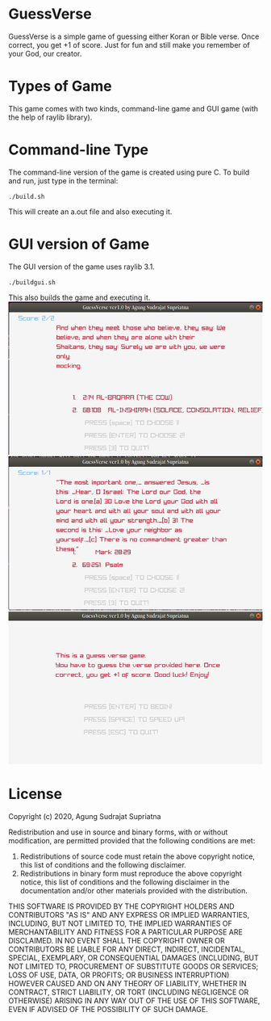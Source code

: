 # GuessVerse

GuessVerse is a simple game of guessing either Koran or Bible verse. Once correct, you get +1 of score. Just for fun and still make you remember of your God, our creator.

# Types of Game
This game comes with two kinds, command-line game and GUI game (with the help of raylib library).

# Command-line Type
The command-line version of the game is created using pure C. To build and run, just type in the terminal:
```
./build.sh
```
This will create an a.out file and also executing it.

# GUI version of Game
The GUI version of the game uses raylib 3.1.
```
./buildgui.sh
```
This also builds the game and executing it.
![ScreenShot](gf1.png)
![ScreenShot](gf2.png)
![ScreenShot](gf3.png)

# License
Copyright (c) 2020, Agung Sudrajat Supriatna

Redistribution and use in source and binary forms, with or without
modification, are permitted provided that the following conditions are met:

1. Redistributions of source code must retain the above copyright notice, this list of conditions and the following disclaimer.
2. Redistributions in binary form must reproduce the above copyright notice, this list of conditions and the following disclaimer in the documentation and/or other materials provided with the distribution.

THIS SOFTWARE IS PROVIDED BY THE COPYRIGHT HOLDERS AND CONTRIBUTORS "AS IS" AND ANY EXPRESS OR IMPLIED WARRANTIES, INCLUDING, BUT NOT LIMITED TO, THE IMPLIED WARRANTIES OF MERCHANTABILITY AND FITNESS FOR A PARTICULAR PURPOSE ARE DISCLAIMED. IN NO EVENT SHALL THE COPYRIGHT OWNER OR CONTRIBUTORS BE LIABLE FOR ANY DIRECT, INDIRECT, INCIDENTAL, SPECIAL, EXEMPLARY, OR CONSEQUENTIAL DAMAGES (INCLUDING, BUT NOT LIMITED TO, PROCUREMENT OF SUBSTITUTE GOODS OR SERVICES; LOSS OF USE, DATA, OR PROFITS; OR BUSINESS INTERRUPTION) HOWEVER CAUSED AND ON ANY THEORY OF LIABILITY, WHETHER IN CONTRACT, STRICT LIABILITY, OR TORT (INCLUDING NEGLIGENCE OR OTHERWISE) ARISING IN ANY WAY OUT OF THE USE OF THIS SOFTWARE, EVEN IF ADVISED OF THE POSSIBILITY OF SUCH DAMAGE.
